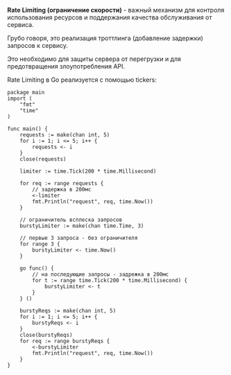 
**Rate Limiting (ограничение скорости)** - важный механизм для контроля использования ресурсов и поддержания качества обслуживания от сервиса.

Грубо говоря, это реализация троттлинга (добавление задержки) запросов к сервису.

Это необходимо для защиты сервера от перегрузки и для предотвращения злоупотребления API.

Rate Limiting в Go реализуется с помощью tickers:
```run-go
package main
import (
	"fmt"
	"time"
)

func main() {
	requests := make(chan int, 5)
	for i := 1; i <= 5; i++ {
		requests <- i
	}
	close(requests)
	
	limiter := time.Tick(200 * time.Millisecond)
	
	for req := range requests {
		// задержка в 200мс
		<-limiter
		fmt.Println("request", req, time.Now())
	}
	
	// ограничитель всплеска запросов
	burstyLimiter := make(chan time.Time, 3)
	
	// первые 3 запроса - без ограничителя
	for range 3 {
		burstyLimiter <- time.Now()
	}
	
	go func() {
		// на последующие запросы - задрежка в 200мс
		for t := range time.Tick(200 * time.Millisecond) {
			burstyLimiter <- t
		}
	} ()
	
	burstyReqs := make(chan int, 5)
	for i := 1; i <= 5; i++ {
		burstyReqs <- i
	}
	close(burstyReqs)
	for req := range burstyReqs {
		<-burstyLimiter
		fmt.Println("request", req, time.Now())
	}
}
```
